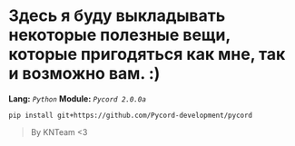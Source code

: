 # Здесь я буду выкладывать некоторые полезные вещи, которые пригодяться как мне, так и возможно вам. :)
**Lang:** *`Python`*
**Module:** *`Pycord 2.0.0a`*

```
pip install git+https://github.com/Pycord-development/pycord
```

> By KNTeam <3
